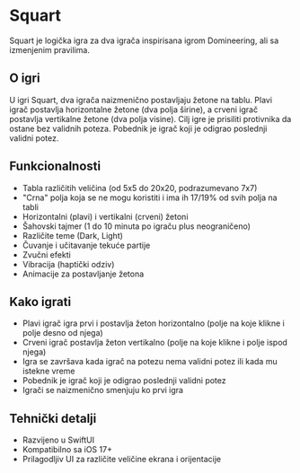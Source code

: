 # Squart

Squart je logička igra za dva igrača inspirisana igrom Domineering, ali sa izmenjenim pravilima.

## O igri

U igri Squart, dva igrača naizmenično postavljaju žetone na tablu. Plavi igrač postavlja horizontalne žetone (dva polja širine), a crveni igrač postavlja vertikalne žetone (dva polja visine). Cilj igre je prisiliti protivnika da ostane bez validnih poteza. Pobednik je igrač koji je odigrao poslednji validni potez.

## Funkcionalnosti

- Tabla različitih veličina (od 5x5 do 20x20, podrazumevano 7x7)
- "Crna" polja koja se ne mogu koristiti i ima ih 17/19% od svih polja na tabli
- Horizontalni (plavi) i vertikalni (crveni) žetoni
- Šahovski tajmer (1 do 10 minuta po igraču plus neograničeno)
- Različite teme (Dark, Light)
- Čuvanje i učitavanje tekuće partije
- Zvučni efekti
- Vibracija (haptički odziv)
- Animacije za postavljanje žetona

## Kako igrati

- Plavi igrač igra prvi i postavlja žeton horizontalno (polje na koje klikne i polje desno od njega)
- Crveni igrač postavlja žeton vertikalno (polje na koje klikne i polje ispod njega)
- Igra se završava kada igrač na potezu nema validni potez ili kada mu istekne vreme
- Pobednik je igrač koji je odigrao poslednji validni potez
- Igrači se naizmenično smenjuju ko prvi igra

## Tehnički detalji

- Razvijeno u SwiftUI
- Kompatibilno sa iOS 17+
- Prilagodljiv UI za različite veličine ekrana i orijentacije 